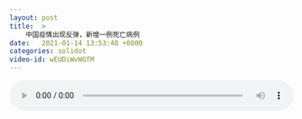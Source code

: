 ```yaml
---
layout: post
title:  >
    中国疫情出现反弹，新增一例死亡病例
date:   2021-01-14 13:53:48 +0800
categories: solidot
video-id: wEUDiWvWGfM
---
```


<audio src="/assets/30b0e94d7240ed4f63ee127330cdb0a4.mp3" style="width: 100%;" controls></audio>

